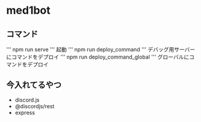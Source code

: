 # med1bot
## コマンド
'''
npm run serve
'''
起動
'''
npm run deploy_command
'''
デバッグ用サーバーにコマンドをデプロイ
'''
npm run deploy_command_global
'''
グローバルにコマンドをデプロイ
## 今入れてるやつ
- discord.js
- @discordjs/rest
- express